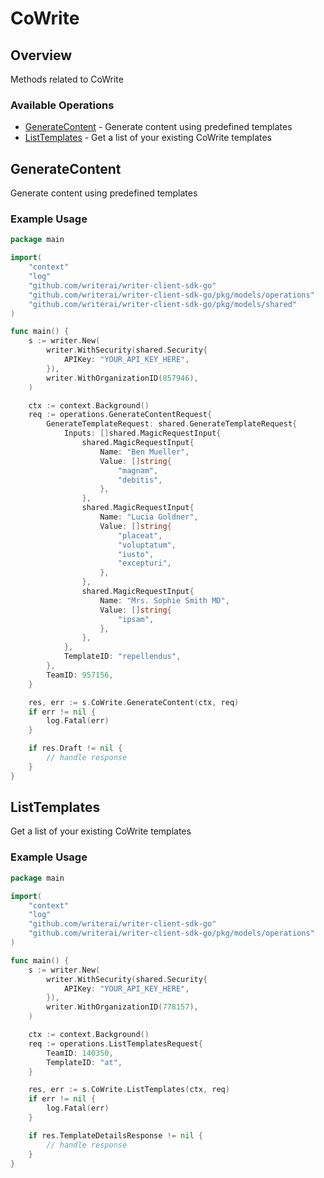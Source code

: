 # CoWrite

## Overview

Methods related to CoWrite

### Available Operations

* [GenerateContent](#generatecontent) - Generate content using predefined templates
* [ListTemplates](#listtemplates) - Get a list of your existing CoWrite templates

## GenerateContent

Generate content using predefined templates

### Example Usage

```go
package main

import(
	"context"
	"log"
	"github.com/writerai/writer-client-sdk-go"
	"github.com/writerai/writer-client-sdk-go/pkg/models/operations"
	"github.com/writerai/writer-client-sdk-go/pkg/models/shared"
)

func main() {
    s := writer.New(
        writer.WithSecurity(shared.Security{
            APIKey: "YOUR_API_KEY_HERE",
        }),
        writer.WithOrganizationID(857946),
    )

    ctx := context.Background()    
    req := operations.GenerateContentRequest{
        GenerateTemplateRequest: shared.GenerateTemplateRequest{
            Inputs: []shared.MagicRequestInput{
                shared.MagicRequestInput{
                    Name: "Ben Mueller",
                    Value: []string{
                        "magnam",
                        "debitis",
                    },
                },
                shared.MagicRequestInput{
                    Name: "Lucia Goldner",
                    Value: []string{
                        "placeat",
                        "voluptatum",
                        "iusto",
                        "excepturi",
                    },
                },
                shared.MagicRequestInput{
                    Name: "Mrs. Sophie Smith MD",
                    Value: []string{
                        "ipsam",
                    },
                },
            },
            TemplateID: "repellendus",
        },
        TeamID: 957156,
    }

    res, err := s.CoWrite.GenerateContent(ctx, req)
    if err != nil {
        log.Fatal(err)
    }

    if res.Draft != nil {
        // handle response
    }
}
```

## ListTemplates

Get a list of your existing CoWrite templates

### Example Usage

```go
package main

import(
	"context"
	"log"
	"github.com/writerai/writer-client-sdk-go"
	"github.com/writerai/writer-client-sdk-go/pkg/models/operations"
)

func main() {
    s := writer.New(
        writer.WithSecurity(shared.Security{
            APIKey: "YOUR_API_KEY_HERE",
        }),
        writer.WithOrganizationID(778157),
    )

    ctx := context.Background()    
    req := operations.ListTemplatesRequest{
        TeamID: 140350,
        TemplateID: "at",
    }

    res, err := s.CoWrite.ListTemplates(ctx, req)
    if err != nil {
        log.Fatal(err)
    }

    if res.TemplateDetailsResponse != nil {
        // handle response
    }
}
```
